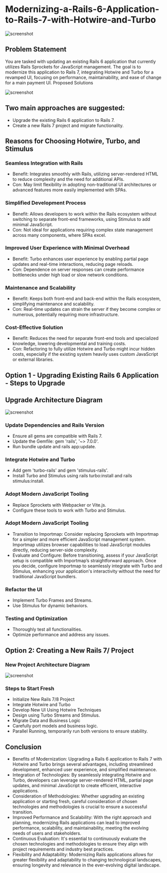 # Modernizing-a-Rails-6-Application-to-Rails-7-with-Hotwire-and-Turbo

![screenshot](https://www.ducktypelabs.com/assets/images/hotwire.png)

## Problem Statement

You are tasked with updating an existing Rails 6 application that currently utilizes Rails Sprockets for JavaScript management. The goal is to modernize this application to Rails 7, integrating Hotwire and Turbo for a revamped UI, focusing on performance, maintainability, and ease of change for a main payment UI.
Proposed Solutions

![screenshot](https://i.ibb.co/5sr7X3y/Screenshot-2024-04-26-at-12-30-03-PM.png)

## Two main approaches are suggested:

- Upgrade the existing Rails 6 application to Rails 7.
- Create a new Rails 7 project and migrate functionality.

## Reasons for Choosing Hotwire, Turbo, and Stimulus

### Seamless Integration with Rails
- Benefit: Integrates smoothly with Rails, utilizing server-rendered HTML to reduce complexity and the need for additional APIs. 
- Con: May limit flexibility in adopting non-traditional UI architectures or advanced features more easily implemented with SPAs.
  
### Simplified Development Process
- Benefit: Allows developers to work within the Rails ecosystem without switching to separate front-end frameworks, using Stimulus to add minimal JavaScript.
- Con: Not ideal for applications requiring complex state management across many components, where SPAs excel.
  
### Improved User Experience with Minimal Overhead
- Benefit: Turbo enhances user experience by enabling partial page updates and real-time interactions, reducing page reloads.
- Con: Dependence on server responses can create performance bottlenecks under high load or slow network conditions.
  
### Maintenance and Scalability
- Benefit: Keeps both front-end and back-end within the Rails ecosystem, simplifying maintenance and scalability.
- Con: Real-time updates can strain the server if they become complex or numerous, potentially requiring more infrastructure.
  
### Cost-Effective Solution
- Benefit: Reduces the need for separate front-end tools and specialized knowledge, lowering developmental and training costs.
- Con: Refactoring to fully utilize Hotwire and Turbo might incur hidden costs, especially if the existing system heavily uses custom JavaScript or external libraries.

## Option 1 - Upgrading Existing Rails 6 Application - Steps to Upgrade

## Upgrade Architecture Diagram
![screenshot](https://i.ibb.co/b5gxnF2/rrr.png)

### Update Dependencies and Rails Version
- Ensure all gems are compatible with Rails 7.
- Update the Gemfile: gem 'rails', '~> 7.0.0'.
- Run bundle update and rails app:update.

### Integrate Hotwire and Turbo
- Add gem 'turbo-rails' and gem 'stimulus-rails'.
- Install Turbo and Stimulus using rails turbo:install and rails stimulus:install.

### Adopt Modern JavaScript Tooling
- Replace Sprockets with Webpacker or Vite.js.
- Configure these tools to work with Turbo and Stimulus.

### Adopt Modern JavaScript Tooling
- Transition to Importmap: Consider replacing Sprockets with Importmap for a simpler and more efficient JavaScript management system. Importmap utilizes browser capabilities to load JavaScript modules directly, reducing server-side complexity.
- Evaluate and Configure: Before transitioning, assess if your JavaScript setup is compatible with Importmap’s straightforward approach. Once you decide, configure Importmap to seamlessly integrate with Turbo and Stimulus, enhancing your application's interactivity without the need for traditional JavaScript bundlers.

### Refactor the UI
- Implement Turbo Frames and Streams.
- Use Stimulus for dynamic behaviors.

### Testing and Optimization
- Thoroughly test all functionalities.
- Optimize performance and address any issues.


## Option 2: Creating a New Rails 7/ Project

### New Project Architecture Diagram
![screenshot](https://i.ibb.co/ZHp4pb0/Screenshot-2024-04-26-at-11-32-30-AM.png)


### Steps to Start Fresh

- Initialize New Rails 7/8 Project
- Integrate Hotwire and Turbo 
- Develop New UI Using Hotwire Techniques
- Design using Turbo Streams and Stimulus.
- Migrate Data and Business Logic
- Carefully port models and business logic.
- Parallel Running, temporarily run both versions to ensure stability.

## Conclusion

- Benefits of Modernization: Upgrading a Rails 6 application to Rails 7 with Hotwire and Turbo brings several advantages, including streamlined development, enhanced user experience, and simplified maintenance.
- Integration of Technologies: By seamlessly integrating Hotwire and Turbo, developers can leverage server-rendered HTML, partial page updates, and minimal JavaScript to create efficient, interactive applications.
- Consideration of Methodologies: Whether upgrading an existing application or starting fresh, careful consideration of chosen technologies and methodologies is crucial to ensure a successful transition.
- Improved Performance and Scalability: With the right approach and planning, modernizing Rails applications can lead to improved performance, scalability, and maintainability, meeting the evolving needs of users and stakeholders.
- Continuous Evaluation: It's essential to continuously evaluate the chosen technologies and methodologies to ensure they align with project requirements and industry best practices.
- Flexibility and Adaptability: Modernizing Rails applications allows for greater flexibility and adaptability to changing technological landscapes, ensuring longevity and relevance in the ever-evolving digital landscape.
